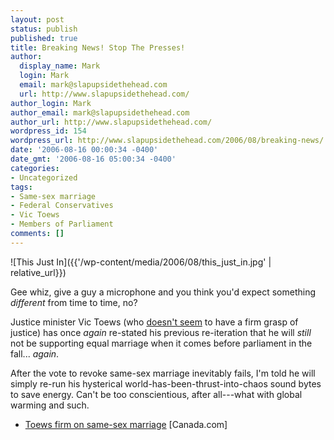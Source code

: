 ```yaml
---
layout: post
status: publish
published: true
title: Breaking News! Stop The Presses!
author:
  display_name: Mark
  login: Mark
  email: mark@slapupsidethehead.com
  url: http://www.slapupsidethehead.com/
author_login: Mark
author_email: mark@slapupsidethehead.com
author_url: http://www.slapupsidethehead.com/
wordpress_id: 154
wordpress_url: http://www.slapupsidethehead.com/2006/08/breaking-news/
date: '2006-08-16 00:00:34 -0400'
date_gmt: '2006-08-16 05:00:34 -0400'
categories:
- Uncategorized
tags:
- Same-sex marriage
- Federal Conservatives
- Vic Toews
- Members of Parliament
comments: []
---
```

![This Just In]({{'/wp-content/media/2006/08/this_just_in.jpg' | relative_url}})

Gee whiz, give a guy a microphone and you think you'd expect something _different_ from time to time, no?

Justice minister Vic Toews (who [doesn't seem](http://www.slapupsidethehead.com/2006/07/justice-the-vic-toews-way/ "Maybe 'Justice' means something else in his native tounge?") to have a firm grasp of justice) has once _again_ re-stated his previous re-iteration that he will _still_ not be supporting equal marriage when it comes before parliament in the fall... _again_.

After the vote to revoke same-sex marriage inevitably fails, I'm told he will simply re-run his hysterical world-has-been-thrust-into-chaos sound bytes to save energy. Can't be too conscientious, after all---what with global warming and such.

- [Toews firm on same-sex marriage](http://www.canada.com/topics/news/national/story.html?id=7a6be780-77ff-40c9-be13-eac061a8ce79&k=13308) [Canada.com]
